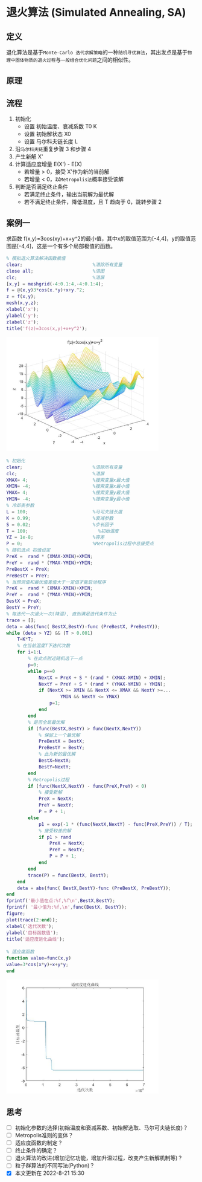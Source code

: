 # 退火算法 (Simulated Annealing, SA)

## 定义

退化算法是基于`Monte-Carlo 迭代求解策略`的一种`随机寻优算法`，其出发点是基于`物理中固体物质的退火过程`与`一般组合优化问题`之间的相似性。

## 原理

## 流程

1. 初始化
   - 设置 初始温度、衰减系数 T0 K
   - 设置 初始解状态 X0
   - 设置 马尔科夫链长度 L
2. 沿`马尔科夫链`重复步骤 3 和步骤 4
3. 产生新解 X'
4. 计算适应度增量 E(X') - E(X)
   - 若增量 > 0，接受 X'作为新的当前解
   - 若增量 < 0，以`Metropolis法`概率接受该解
5. 判断是否满足终止条件
   - 若满足终止条件，输出当前解为最优解
   - 若不满足终止条件，降低温度，且 T 趋向于 0，跳转步骤 2

## 案例一

求函数 f(x,y)=3cos(xy)+x+y^2的最小值，其中x的取值范围为[-4,4]，y的取值范围是[-4,4]，这是一个有多个局部极值的函数。

```MATLAB
% 模拟退火算法解决函数极值 
clear;                          %清除所有变量
close all;                      %清图
clc;                            %清屏
[x,y] = meshgrid(-4:0.1:4,-4:0.1:4);
f = @(x,y)3*cos(x.*y)+x+y.^2;
z = f(x,y);
mesh(x,y,z);
xlabel('x');
ylabel('y');
zlabel('z');
title('f(z)=3cos(x,y)+x+y^2');
```

<img src="./images/SA1.jpg" width="80%">

```MATLAB
% 初始化 
clear;                          %清除所有变量
clc;                            %清屏
XMAX= 4;                        %搜索变量x最大值
XMIN= -4;                       %搜索变量x最小值
YMAX= 4;                        %搜索变量y最大值
YMIN= -4;                       %搜索变量y最小值
% 冷却表参数 
L = 100;                        %马可夫链长度
K = 0.99;                       %衰减参数
S = 0.02;                       %步长因子
T = 100;                          %初始温度
YZ = 1e-8;                      %容差
P = 0;                          %Metropolis过程中总接受点
% 随机选点 初值设定 
PreX =  rand * (XMAX-XMIN)+XMIN;
PreY =  rand * (YMAX-YMIN)+YMIN; 
PreBestX = PreX;
PreBestY = PreY;
% 当预测值和最优值差值大于一定值才能启动程序
PreX =  rand * (XMAX-XMIN)+XMIN;
PreY =  rand * (YMAX-YMIN)+YMIN; 
BestX = PreX;
BestY = PreY;
% 每迭代一次退火一次(降温), 直到满足迭代条件为止 
trace = [];
deta = abs(func( BestX,BestY)-func (PreBestX, PreBestY));
while (deta > YZ) && (T > 0.001)
    T=K*T; 
    % 在当前温度T下迭代次数 
    for i=1:L  
        % 在此点附近随机选下一点 
        p=0;
        while p==0
            NextX = PreX + S * (rand * (XMAX-XMIN) + XMIN);
            NextY = PreY + S * (rand * (YMAX-YMIN) + YMIN);
            if (NextX >= XMIN && NextX <= XMAX && NextY >=...
                    YMIN && NextY <= YMAX)
                p=1;
            end
        end
        % 是否全局最优解 
        if (func(BestX,BestY) > func(NextX,NextY))
            % 保留上一个最优解 
            PreBestX = BestX;
            PreBestY = BestY;
            % 此为新的最优解 
            BestX=NextX;
            BestY=NextY;
        end
        % Metropolis过程 
        if (func(NextX,NextY) - func(PreX,PreY) < 0)
            % 接受新解 
            PreX = NextX;
            PreY = NextY;
            P = P + 1;
        else
            p1 = exp(-1 * (func(NextX,NextY) - func(PreX,PreY)) / T);
            % 接受较差的解 
            if p1 > rand        
                PreX = NextX;
                PreY = NextY;
                P = P + 1;         
            end
        end
        trace(P) = func(BestX, BestY);
    end
    deta = abs(func( BestX,BestY)-func (PreBestX, PreBestY));
end
fprintf('最小值在点:%f,%f\n',BestX,BestY);
fprintf( '最小值为:%f,\n',func(BestX, BestY));
figure;
plot(trace(2:end));
xlabel('迭代次数');
ylabel('目标函数值');
title('适应度进化曲线');

% 适应度函数 
function value=func(x,y)
value=3*cos(x*y)+x+y*y;
end
```

<img src="./images/SA2.jpg" width="80%">

## 思考

- [ ] 初始化参数的选择(初始温度和衰减系数、初始解选取、马尔可夫链长度)？
- [ ] Metropolis准则的变体？
- [ ] 适应度函数的制定？
- [ ] 终止条件的确定？
- [ ] 退火算法的改进(增加记忆功能，增加升温过程，改变产生新解机制等)？
- [ ] 粒子群算法的不同写法(Python)？
- [x] 本文更新在 2022-8-21 15:30
